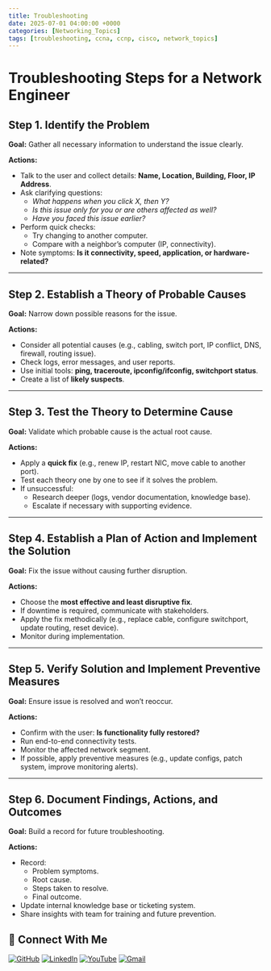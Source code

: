 ```yaml
---
title: Troubleshooting
date: 2025-07-01 04:00:00 +0000
categories: [Networking_Topics]
tags: [troubleshooting, ccna, ccnp, cisco, network_topics]
---
```


# Troubleshooting Steps for a Network Engineer

## Step 1. Identify the Problem  
**Goal:** Gather all necessary information to understand the issue clearly.  

**Actions:**  
- Talk to the user and collect details: **Name, Location, Building, Floor, IP Address**.  
- Ask clarifying questions:  
  - *What happens when you click X, then Y?*  
  - *Is this issue only for you or are others affected as well?*  
  - *Have you faced this issue earlier?*  
- Perform quick checks:  
  - Try changing to another computer.  
  - Compare with a neighbor’s computer (IP, connectivity).  
- Note symptoms: **Is it connectivity, speed, application, or hardware-related?**  

---

## Step 2. Establish a Theory of Probable Causes  
**Goal:** Narrow down possible reasons for the issue.  

**Actions:**  
- Consider all potential causes (e.g., cabling, switch port, IP conflict, DNS, firewall, routing issue).  
- Check logs, error messages, and user reports.  
- Use initial tools: **ping, traceroute, ipconfig/ifconfig, switchport status**.  
- Create a list of **likely suspects**.  

---

## Step 3. Test the Theory to Determine Cause  
**Goal:** Validate which probable cause is the actual root cause.  

**Actions:**  
- Apply a **quick fix** (e.g., renew IP, restart NIC, move cable to another port).  
- Test each theory one by one to see if it solves the problem.  
- If unsuccessful:  
  - Research deeper (logs, vendor documentation, knowledge base).  
  - Escalate if necessary with supporting evidence.  

---

## Step 4. Establish a Plan of Action and Implement the Solution  
**Goal:** Fix the issue without causing further disruption.  

**Actions:**  
- Choose the **most effective and least disruptive fix**.  
- If downtime is required, communicate with stakeholders.  
- Apply the fix methodically (e.g., replace cable, configure switchport, update routing, reset device).  
- Monitor during implementation.  

---

## Step 5. Verify Solution and Implement Preventive Measures  
**Goal:** Ensure issue is resolved and won’t reoccur.  

**Actions:**  
- Confirm with the user: **Is functionality fully restored?**  
- Run end-to-end connectivity tests.  
- Monitor the affected network segment.  
- If possible, apply preventive measures (e.g., update configs, patch system, improve monitoring alerts).  

---

## Step 6. Document Findings, Actions, and Outcomes  
**Goal:** Build a record for future troubleshooting.  

**Actions:**  
- Record:  
  - Problem symptoms.  
  - Root cause.  
  - Steps taken to resolve.  
  - Final outcome.  
- Update internal knowledge base or ticketing system.  
- Share insights with team for training and future prevention.  






## 🙌 Connect With Me

[![GitHub](https://img.shields.io/badge/GitHub-Profile-black?style=for-the-badge&logo=github)](https://github.com/Ntwork-Beginner)
[![LinkedIn](https://img.shields.io/badge/LinkedIn-Connect-blue?style=for-the-badge&logo=linkedin)](https://www.linkedin.com/in/ntworkbeginner/)
[![YouTube](https://img.shields.io/badge/YouTube-Subscribe-red?style=for-the-badge&logo=youtube)](https://www.youtube.com/@Ntwork_Beginner)
[![Gmail](https://img.shields.io/badge/Gmail-Mail-red?style=for-the-badge&logo=gmail)](mailto:your.bittudhillon011@gmail.com)
